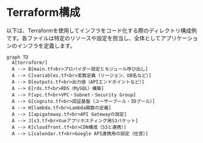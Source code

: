 # Terraform構成

以下は、Terraformを使用してインフラをコード化する際のディレクトリ構成例です。各ファイルは特定のリソースや設定を担当し、全体としてアプリケーションのインフラを定義します。

```mermaid
graph TD
  A[terraform/]
  A --> B[main.tf<br>プロバイダー設定とモジュール呼び出し]
  A --> C[variables.tf<br>変数定義（リージョン、DB名など）]
  A --> D[outputs.tf<br>出力値（APIエンドポイントなど）]
  A --> E[rds.tf<br>RDS（MySQL）構築]
  A --> F[vpc.tf<br>VPC・Subnet・Security Group]
  A --> G[cognito.tf<br>認証基盤（ユーザープール・IDプール）]
  A --> H[lambda.tf<br>Lambda関数の定義]
  A --> I[apigateway.tf<br>API Gatewayの設定]
  A --> J[s3.tf<br>Vueアプリホスティング用S3バケット]
  A --> K[cloudfront.tf<br>CDN構成（S3と連携）]
  A --> L[calendar.tf<br>Google API連携用の設定（任意）]
```
